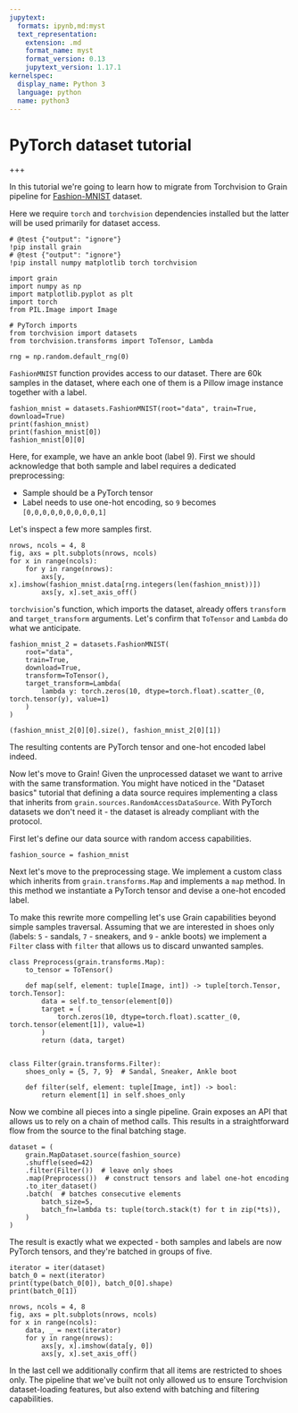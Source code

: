 ```yaml
---
jupytext:
  formats: ipynb,md:myst
  text_representation:
    extension: .md
    format_name: myst
    format_version: 0.13
    jupytext_version: 1.17.1
kernelspec:
  display_name: Python 3
  language: python
  name: python3
---
```


# PyTorch dataset tutorial

+++

In this tutorial we're going to learn how to migrate from Torchvision to Grain pipeline for [Fashion-MNIST](https://github.com/zalandoresearch/fashion-mnist) dataset.

Here we require `torch` and `torchvision` dependencies installed but the latter will be used primarily for dataset access.

```{code-cell} ipython3
# @test {"output": "ignore"}
!pip install grain
# @test {"output": "ignore"}
!pip install numpy matplotlib torch torchvision
```

```{code-cell} ipython3
import grain
import numpy as np
import matplotlib.pyplot as plt
import torch
from PIL.Image import Image

# PyTorch imports
from torchvision import datasets
from torchvision.transforms import ToTensor, Lambda

rng = np.random.default_rng(0)
```

`FashionMNIST` function provides access to our dataset. There are 60k samples in the dataset, where each one of them is a Pillow image instance together with a label.

```{code-cell} ipython3
fashion_mnist = datasets.FashionMNIST(root="data", train=True, download=True)
print(fashion_mnist)
print(fashion_mnist[0])
fashion_mnist[0][0]
```

Here, for example, we have an ankle boot (label 9). First we should acknowledge that both sample and label requires a dedicated preprocessing:
- Sample should be a PyTorch tensor
- Label needs to use one-hot encoding, so `9` becomes `[0,0,0,0,0,0,0,0,0,1]`

Let's inspect a few more samples first.

```{code-cell} ipython3
nrows, ncols = 4, 8
fig, axs = plt.subplots(nrows, ncols)
for x in range(ncols):
    for y in range(nrows):
        axs[y, x].imshow(fashion_mnist.data[rng.integers(len(fashion_mnist))])
        axs[y, x].set_axis_off()
```

`torchvision`'s function, which imports the dataset, already offers `transform` and `target_transform` arguments. Let's confirm that `ToTensor` and `Lambda` do what we anticipate.

```{code-cell} ipython3
fashion_mnist_2 = datasets.FashionMNIST(
    root="data",
    train=True,
    download=True,
    transform=ToTensor(),
    target_transform=Lambda(
        lambda y: torch.zeros(10, dtype=torch.float).scatter_(0, torch.tensor(y), value=1)
    )
)
```

```{code-cell} ipython3
(fashion_mnist_2[0][0].size(), fashion_mnist_2[0][1])
```

The resulting contents are PyTorch tensor and one-hot encoded label indeed.

Now let's move to Grain! Given the unprocessed dataset we want to arrive with the same transformation. You might have noticed in the "Dataset basics" tutorial that defining a data source requires implementing a class that inherits from `grain.sources.RandomAccessDataSource`. With PyTorch datasets we don't need it - the dataset is already compliant with the protocol.

First let's define our data source with random access capabilities.

```{code-cell} ipython3
fashion_source = fashion_mnist
```

Next let's move to the preprocessing stage. We implement a custom class which inherits from `grain.transforms.Map` and implements a `map` method. In this method we instantiate a PyTorch tensor and devise a one-hot encoded label.

To make this rewrite more compelling let's use Grain capabilities beyond simple samples traversal. Assuming that we are interested in shoes only (labels: `5` - sandals, `7` - sneakers, and `9` - ankle boots) we implement a `Filter` class with `filter` that allows us to discard unwanted samples.

```{code-cell} ipython3
class Preprocess(grain.transforms.Map):
    to_tensor = ToTensor()

    def map(self, element: tuple[Image, int]) -> tuple[torch.Tensor, torch.Tensor]:
        data = self.to_tensor(element[0])
        target = (
            torch.zeros(10, dtype=torch.float).scatter_(0, torch.tensor(element[1]), value=1)
        )
        return (data, target)


class Filter(grain.transforms.Filter):
    shoes_only = {5, 7, 9}  # Sandal, Sneaker, Ankle boot

    def filter(self, element: tuple[Image, int]) -> bool:
        return element[1] in self.shoes_only
```

Now we combine all pieces into a single pipeline. Grain exposes an API that allows us to rely on a chain of method calls. This results in a straightforward flow from the source to the final batching stage.

```{code-cell} ipython3
dataset = (
    grain.MapDataset.source(fashion_source)
    .shuffle(seed=42)
    .filter(Filter())  # leave only shoes
    .map(Preprocess())  # construct tensors and label one-hot encoding
    .to_iter_dataset()
    .batch(  # batches consecutive elements
        batch_size=5,
        batch_fn=lambda ts: tuple(torch.stack(t) for t in zip(*ts)),
    )
)
```

The result is exactly what we expected - both samples and labels are now PyTorch tensors, and they're batched in groups of five.

```{code-cell} ipython3
iterator = iter(dataset)
batch_0 = next(iterator)
print(type(batch_0[0]), batch_0[0].shape)
print(batch_0[1])
```

```{code-cell} ipython3
nrows, ncols = 4, 8
fig, axs = plt.subplots(nrows, ncols)
for x in range(ncols):
    data, _ = next(iterator)
    for y in range(nrows):
        axs[y, x].imshow(data[y, 0])
        axs[y, x].set_axis_off()
```

In the last cell we additionally confirm that all items are restricted to shoes only. The pipeline that we've built not only allowed us to ensure Torchvision dataset-loading features, but also extend with batching and filtering capabilities.
